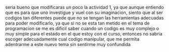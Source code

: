 seria bueno que modificaras un poco la actividad 1, ya que aunque entiendo que es para que uno investigue y vuel con su imaginacion,
siento que al ser codigos tan diferentes puede que no se tengan las herramientas adecuadas para poder modificarlo, ya que si no se esta tan 
metido en el tema de programacion se me es dificil saber cuando un codigo es muy complejo o muy simple para el estado en el que estoy con el
curso, entonces no sabria escoger adecuadamente cual codigo manipular, que me permita adentrarme a este nuevo tema sin sentirme muy confundida

